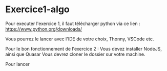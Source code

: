 # Exercice1-algo

Pour executer l'exercice 1, il faut télécharger python via ce lien :
https://www.python.org/downloads/

Vous pourrez le lancer avec l'IDE de votre choix, Thonny, VSCode etc.


Pour le bon fonctionnement de l'exercice 2 :
    Vous devez installer NodeJS, ainsi que Quasar
    Vous devrez cloner le dossier sur votre machine.

Pour lancer